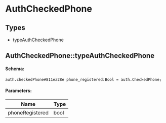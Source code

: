 # AuthCheckedPhone

## Types

* typeAuthCheckedPhone

## AuthCheckedPhone::typeAuthCheckedPhone

#### Schema:

`auth.checkedPhone#811ea28e phone_registered:Bool = auth.CheckedPhone;`

#### Parameters:

|Name|Type|
|----|----|
|phoneRegistered|bool|

